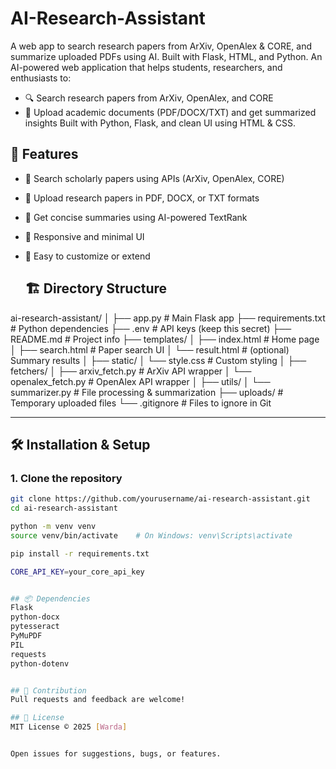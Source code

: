 # AI-Research-Assistant
A web app to search research papers from ArXiv, OpenAlex &amp; CORE, and summarize uploaded PDFs using AI. Built with Flask, HTML, and Python.
An AI-powered web application that helps students, researchers, and enthusiasts to:
- 🔍 Search research papers from ArXiv, OpenAlex, and CORE
- 📄 Upload academic documents (PDF/DOCX/TXT) and get summarized insights
Built with Python, Flask, and clean UI using HTML & CSS.

## 🚀 Features

- 🔎 Search scholarly papers using APIs (ArXiv, OpenAlex, CORE)
- 📂 Upload research papers in PDF, DOCX, or TXT formats
- 🧠 Get concise summaries using AI-powered TextRank
- 🎨 Responsive and minimal UI
- 🧰 Easy to customize or extend

  ## 🏗️ Directory Structure

ai-research-assistant/ │ ├── app.py # Main Flask app ├── requirements.txt # Python dependencies ├── .env # API keys (keep this secret) ├── README.md # Project info ├── templates/ │ ├── index.html # Home page │ ├── search.html # Paper search UI │ └── result.html # (optional) Summary results │ ├── static/ │ └── style.css # Custom styling │ ├── fetchers/ │ ├── arxiv_fetch.py # ArXiv API wrapper │ └── openalex_fetch.py # OpenAlex API wrapper │ ├── utils/ │ └── summarizer.py # File processing & summarization ├── uploads/ # Temporary uploaded files └── .gitignore # Files to ignore in Git


---

## 🛠️ Installation & Setup

### 1. Clone the repository

```bash
git clone https://github.com/yourusername/ai-research-assistant.git
cd ai-research-assistant

python -m venv venv
source venv/bin/activate    # On Windows: venv\Scripts\activate

pip install -r requirements.txt

CORE_API_KEY=your_core_api_key


## 📦 Dependencies
Flask
python-docx
pytesseract
PyMuPDF
PIL
requests
python-dotenv


## 🙌 Contribution
Pull requests and feedback are welcome!

## 📄 License
MIT License © 2025 [Warda]


Open issues for suggestions, bugs, or features.
